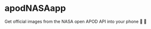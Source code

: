 # apodNASAapp

Get official images from the NASA open APOD API into your phone :satellite: :iphone: 
